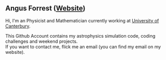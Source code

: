 ## Angus Forrest ([Website](https://angusforrest.com))

Hi, I'm an Physicist and Mathematician currently working at [University of Canterbury](https://canterbury.ac.nz).


This Github Account contains my astrophysics simulation code, coding challenges and weekend projects. <br/>
If you want to contact me, flick me an email (you can find my email on my website).
